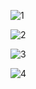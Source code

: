 ![1](https://user-images.githubusercontent.com/46513413/74555869-ac877280-4f2a-11ea-8ab7-ab5b855bb68e.png)

![2](https://user-images.githubusercontent.com/46513413/74555867-abeedc00-4f2a-11ea-8b52-be1739572c7f.png)

![3](https://user-images.githubusercontent.com/46513413/74556037-05efa180-4f2b-11ea-8c44-eb6f2b7cc59a.png)

![4](https://user-images.githubusercontent.com/46513413/74556035-05570b00-4f2b-11ea-9744-96f39f8d49e2.png)
